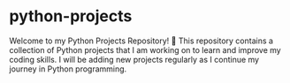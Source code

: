 # python-projects
Welcome to my Python Projects Repository! 🚀 This repository contains a collection of Python projects that I am working on to learn and improve my coding skills. I will be adding new projects regularly as I continue my journey in Python programming.
